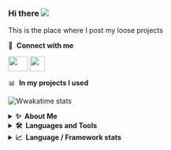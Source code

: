 ### Hi there <a href="https://www.gautamkrishnar.com/"><img src="https://media.giphy.com/media/hvRJCLFzcasrR4ia7z/giphy.gif" width="5%"></a>
This is the place where I post my loose projects


🔗 &nbsp;**Connect with me**
<p align="left">
<a href="https://www.linkedin.com/in/maciej-makara/" target="blank"><img align="center" src="https://raw.githubusercontent.com/rahuldkjain/github-profile-readme-generator/master/src/images/icons/Social/linked-in-alt.svg" height="30" width="40" /></a>
<a href="mailto:maciejmakara01@gmail.com" target="blank"><img align="center" src="https://ssl.gstatic.com/ui/v1/icons/mail/rfr/gmail.ico"  height="30" width="30" /></a>


📊 &nbsp;**In my projects I used**

![Wwakatime stats](https://github-readme-stats.vercel.app/api/top-langs/?username=RustyRipper&langs_count=25&layout=compact&show_icons=true&icon_color=0096ff&theme=tokyonight)
<details>
  <summary><b>✨&nbsp;&nbsp;About&nbsp;Me</b></summary>
  <br/>

Hi my name is Maciej and I'm software developer and computer science student in Wrocław. In my spare time I expand my knowledge and techniques in the field software architecture.
</details>


<details>
  <summary><b>🛠️&nbsp;&nbsp;Languages&nbsp;and&nbsp;Tools</b></summary>
  <br/>
  <p align="left">
  <img src="https://gitlab.com/uploads/-/system/project/avatar/278964/project_avatar.png" alt="gitlab" width="40" height="40"/>
  <img src="https://i0.wp.com/jd-bots.com/wp-content/uploads/2021/05/powershell.png?fit=1600%2C1600&ssl=1" alt="powershell" width="40" height="40"/>
  <img src="https://upload.wikimedia.org/wikipedia/commons/thumb/9/9a/Visual_Studio_Code_1.35_icon.svg/2048px-Visual_Studio_Code_1.35_icon.svg.png" alt="vscode" width="40" height="40"/>
  <img src="https://upload.wikimedia.org/wikipedia/commons/thumb/1/1d/PyCharm_Icon.svg/1200px-PyCharm_Icon.svg.png" alt="Pycharm" width="40" height="40"/> 
  <img src="https://upload.wikimedia.org/wikipedia/commons/thumb/9/9c/IntelliJ_IDEA_Icon.svg/1200px-IntelliJ_IDEA_Icon.svg.png" alt="Intellij" width="40" height="40"/> 
  <img src="https://encrypted-tbn0.gstatic.com/images?q=tbn:ANd9GcTps-uLunp_wK4gi9iQTSnJr7Nfb40grezwOw&usqp=CAU" alt="C#" width="40" height="40"/> 
  <img src="https://pbs.twimg.com/profile_images/1123557710191001600/oMQc_xqN_400x400.png" alt="redhat" width="40" height="40"/>
  <img src="https://media-exp1.licdn.com/dms/image/C560BAQHxkF3dudpvEQ/company-logo_200_200/0/1519902006490?e=2147483647&v=beta&t=j6ECn8h6XLjnngjEr99C_QIgxmyW9S_pBWkDNLpLfU8" alt="ansible" width="40" height="40"/> 
  <img src="https://jaki-jezyk-programowania.pl/img/technologies/scala.png" alt="scala" width="40" height="40"/> 
  <img src="https://cdn-icons-png.flaticon.com/512/226/226777.png" alt="java" width="40" height="40"/> 
  <img src="https://raw.githubusercontent.com/devicons/devicon/master/icons/cplusplus/cplusplus-original.svg" alt="cplusplus" width="40" height="40"/> 
  <img src="https://raw.githubusercontent.com/devicons/devicon/master/icons/css3/css3-original-wordmark.svg" alt="css3" width="40" height="40"/> 
  <img src="https://raw.githubusercontent.com/devicons/devicon/master/icons/docker/docker-original-wordmark.svg" alt="docker" width="40" height="40"/> 
  <img src="https://www.vectorlogo.zone/logos/git-scm/git-scm-icon.svg" alt="git" width="40" height="40"/> 
  <img src="https://raw.githubusercontent.com/devicons/devicon/master/icons/html5/html5-original-wordmark.svg" alt="html5" width="40" height="40"/> 
  <img src="https://raw.githubusercontent.com/devicons/devicon/master/icons/javascript/javascript-original.svg" alt="javascript" width="40" height="40"/>
  <img src="https://www.vectorlogo.zone/logos/jenkins/jenkins-icon.svg" alt="jenkins" width="40" height="40"/>
  <img src="https://www.vectorlogo.zone/logos/kubernetes/kubernetes-icon.svg" alt="kubernetes" width="40" height="40"/>
  <img src="https://raw.githubusercontent.com/devicons/devicon/master/icons/linux/linux-original.svg" alt="linux" width="40" height="40"/> 
  <img src="https://raw.githubusercontent.com/devicons/devicon/master/icons/python/python-original.svg" alt="python" width="40" height="40"/> 
  </p>

</details>

<details>
  <summary><b>📈&nbsp;&nbsp;Language&nbsp;/&nbsp;Framework stats</b></summary>
  <br/>
  <a href='https://profile.codersrank.io/user/RustyRipper/'>
  <img src='http://cr-skills-chart-widget.azurewebsites.net/api/api?username=RustyRipper'>
  </a>

</details>
